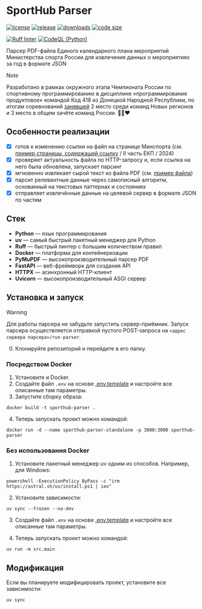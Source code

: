 # SportHub Parser

[![license](https://img.shields.io/github/license/code-418-dpr/SportHub-parser)](https://opensource.org/licenses/MIT)
[![release](https://img.shields.io/github/v/release/code-418-dpr/SportHub-parser?include_prereleases)](https://github.com/code-418-dpr/SportHub-parser/releases)
[![downloads](https://img.shields.io/github/downloads/code-418-dpr/SportHub-parser/total)](https://github.com/code-418-dpr/SportHub-parser/releases)
[![code size](https://img.shields.io/github/languages/code-size/code-418-dpr/SportHub-parser.svg)](https://github.com/code-418-dpr/SportHub-parser)

[![Ruff linter](https://github.com/code-418-dpr/SportHub-parser/actions/workflows/linter.yaml/badge.svg)](https://github.com/code-418-dpr/SportHub-parser/actions/workflows/linter.yaml)
[![CodeQL (Python)](https://github.com/code-418-dpr/SportHub-parser/actions/workflows/codeql.yml/badge.svg)](https://github.com/code-418-dpr/SportHub-parser/actions/workflows/codeql.yml)

Парсер PDF-файла Единого календарного плана мероприятий Министерства спорта России для извлечения данных
о мероприятиях за год в формате JSON

> [!NOTE]
> Разработано в рамках окружного этапа Чемпионата России по спортивному программированию в дисциплине
> «программирование продуктовое» командой Код 418 из Донецкой Народной Республики, по итогам соревнований
> [занявшей](https://vk.com/wall-67577440_6427) 2 место среди команд Новых регионов и 3 место в общем зачёте команд
> России. 🖤💙❤️

## Особенности реализации

- [x] готов к изменению ссылки на файл на странице Минспорта (см.
  [пример страницы, содержащей ссылку](https://www.minsport.gov.ru/activity/government-regulation/edinyj-kalendarnyj-plan/)
  / II часть ЕКП / 2024)
- [x] проверяет актуальность файла по HTTP-запросу и, если ссылка на него была обновлена, запускает парсинг
- [x] мгновенно извлекает сырой текст из файла PDF (см. [пример файла](./tmp.example/table.pdf))
- [x] парсит релевантные данные через самописный алгоритм, основанный на текстовых паттернах и состояниях
- [x] отправляет извлечённые данные на целевой сервер в формате JSON по частям

## Стек

- **Python** — язык программирования
- **uv** — самый быстрый пакетный менеджер для Python
- **Ruff** — быстрый линтер с большим количеством правил
- **Docker** — платформа для контейнеризации
- **PyMuPDF** — высокопроизводительный парсер PDF
- **FastAPI** — веб-фреймворк для создания API
- **HTTPX** — асинхронный HTTP-клиент
- **Uvicorn** — высокопроизводительный ASGI сервер

## Установка и запуск

> [!WARNING]
> Для работы парсера не забудьте запустить сервер-приёмник. Запуск парсера осуществляется отправкой пустого POST-запроса
> на `<адрес сервера парсера>/run-parser`.

0. Клонируйте репозиторий и перейдите в его папку.

### Посредством Docker

1. Установите и Docker.
2. Создайте файл `.env` на основе [.env.template](.env.template) и настройте все описанные там параметры.
3. Запустите сборку образа:

```shell
docker build -t sporthub-parser .
```

4. Теперь запускать проект можно командой:

```shell
docker run -d --name sporthub-parser-standalone -p 3000:3000 sporthub-parser
```

### Без использования Docker

1. Установите пакетный менеджер uv одним из способов. Например, для Windows:

```shell
powershell -ExecutionPolicy ByPass -c "irm https://astral.sh/uv/install.ps1 | iex"
```

2. Установите зависимости:

```shell
uv sync --frozen --no-dev
```

3. Создайте файл `.env` на основе [.env.template](.env.template) и настройте все описанные там параметры.

4. Теперь запускать проект можно командой:

```shell
uv run -m src.main
```

## Модификация

Если вы планируете модифицировать проект, установите все зависимости:

```shell
uv sync
```
